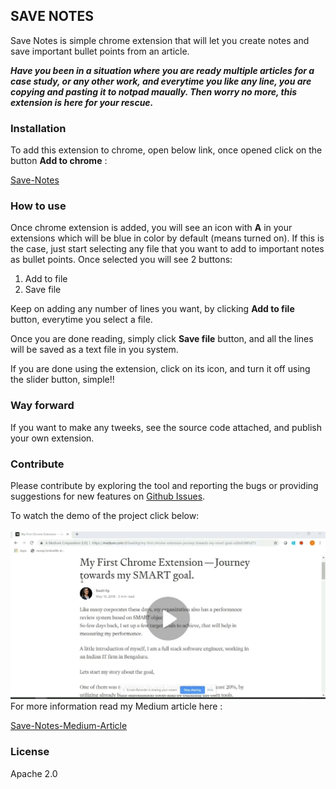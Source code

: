 ## SAVE NOTES
Save Notes is simple chrome extension that will let you create notes and save important bullet points from an article.


**_Have you been in a situation where you are ready multiple articles for a case study, or any other work, and everytime you like any line, you are copying and pasting it to notpad maually. Then worry no more, this extension is here for your rescue._**


### Installation
To add this extension to chrome, open below link, once opened click on the button **Add to chrome**  :

[Save-Notes]( https://chrome.google.com/webstore/detail/save-notes/dhngchhcdfdmpbkekjpbophjdfccmlfc )
<br/>

### How to use
Once chrome extension is added, you will see an icon with **A** in your extensions which will be blue in color by default (means turned on). If this is the case, just start selecting any file that you want to add to important notes as bullet points. Once selected you will see 2 buttons:
1. Add to file
2. Save file

Keep on adding any number of lines you want, by clicking **Add to file** button, everytime you select a file.

Once you are done reading, simply click **Save file** button, and all the lines will be saved as a text file in you system.

If you are done using the extension, click on its icon, and turn it off using the slider button, simple!!

### Way forward
If you want to make any tweeks, see the source code attached, and publish your own extension.

### Contribute
Please contribute by exploring the tool and reporting the bugs or providing suggestions for new features on [Github Issues](https://github.com/Swatikp/save-notes-chrome-extension/issues).

To watch the demo of the project click below:</br></br>
[![Watch the video](https://raw.githubusercontent.com/Swatikp/save-notes-chrome-extension/master/images/save-notes.png)](https://drive.google.com/file/d/1-BJIwFLqS5S6ViJnOdwoAqBgRtwfB3Yv/view?usp=drivesdk)\
For more information read my Medium article here :

[Save-Notes-Medium-Article]( https://medium.com/@SwatiKp/my-first-chrome-extension-journey-towards-my-smart-goal-a30ed1885d73 )

### License
Apache 2.0

